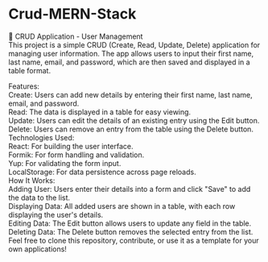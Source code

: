 # Crud-MERN-Stack
<p>🚀 CRUD Application - User Management<br />This project is a simple CRUD (Create, Read, Update, Delete) application for managing user information. The app allows users to input their first name, last name, email, and password, which are then saved and displayed in a table format.</p>
<p>Features:<br />Create: Users can add new details by entering their first name, last name, email, and password.<br />Read: The data is displayed in a table for easy viewing.<br />Update: Users can edit the details of an existing entry using the Edit button.<br />Delete: Users can remove an entry from the table using the Delete button.<br />Technologies Used:<br />React: For building the user interface.<br />Formik: For form handling and validation.<br />Yup: For validating the form input.<br />LocalStorage: For data persistence across page reloads.<br />How It Works:<br />Adding User: Users enter their details into a form and click "Save" to add the data to the list.<br />Displaying Data: All added users are shown in a table, with each row displaying the user's details.<br />Editing Data: The Edit button allows users to update any field in the table.<br />Deleting Data: The Delete button removes the selected entry from the list.<br />Feel free to clone this repository, contribute, or use it as a template for your own applications!</p>
<p>&nbsp;</p>
<!-- Comments are visible in the HTML source only -->
